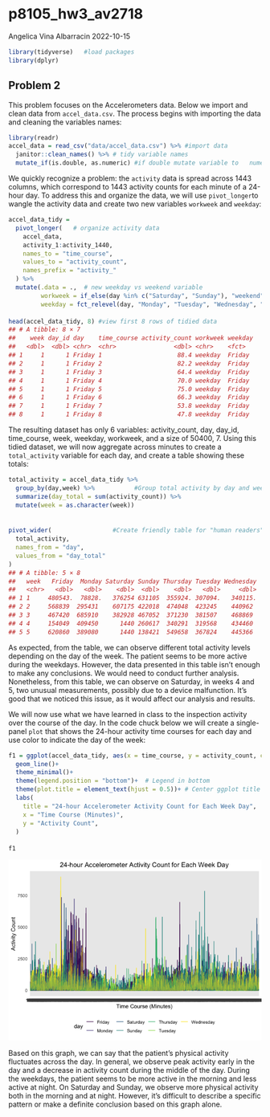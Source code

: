 p8105_hw3_av2718
================
Angelica Vina Albarracin
2022-10-15

``` r
library(tidyverse)   #load packages 
library(dplyr)
```

## Problem 2

This problem focuses on the Accelerometers data. Below we import and
clean data from `accel_data.csv`. The process begins with importing the
data and cleaning the variables names:

``` r
library(readr)
accel_data = read_csv("data/accel_data.csv") %>% #import data
  janitor::clean_names() %>% # tidy variable names
  mutate_if(is.double, as.numeric) #if double mutate variable to   numeric
```

We quickly recognize a problem: the `activity` data is spread across
1443 columns, which correspond to 1443 activity counts for each minute
of a 24-hour day. To address this and organize the data, we will use
`pivot_longer`to wangle the activity data and create two new variables
`workweek` and `weekday`:

``` r
accel_data_tidy =  
  pivot_longer(   # organize activity data 
    accel_data,
    activity_1:activity_1440,
    names_to = "time_course",
    values_to = "activity_count",
    names_prefix = "activity_"                  
  ) %>%
  mutate(.data = .,  # new weekday vs weekend variable
         workweek = if_else(day %in% c("Saturday", "Sunday"), "weekend", "weekday"),
         weekday = fct_relevel(day, "Monday", "Tuesday", "Wednesday", "Thursday", "Friday", "Saturday", "Sunday")) 

head(accel_data_tidy, 8) #view first 8 rows of tidied data
## # A tibble: 8 × 7
##    week day_id day    time_course activity_count workweek weekday
##   <dbl>  <dbl> <chr>  <chr>                <dbl> <chr>    <fct>  
## 1     1      1 Friday 1                     88.4 weekday  Friday 
## 2     1      1 Friday 2                     82.2 weekday  Friday 
## 3     1      1 Friday 3                     64.4 weekday  Friday 
## 4     1      1 Friday 4                     70.0 weekday  Friday 
## 5     1      1 Friday 5                     75.0 weekday  Friday 
## 6     1      1 Friday 6                     66.3 weekday  Friday 
## 7     1      1 Friday 7                     53.8 weekday  Friday 
## 8     1      1 Friday 8                     47.8 weekday  Friday
```

The resulting dataset has only 6 variables: activity_count, day, day_id,
time_course, week, weekday, workweek, and a size of 50400, 7. Using this
tidied dataset, we will now aggregate across minutes to create a
`total_activity` variable for each day, and create a table showing these
totals:

``` r
total_activity = accel_data_tidy %>%  
  group_by(day,week) %>%           #Group total activity by day and week 
  summarize(day_total = sum(activity_count)) %>% 
  mutate(week = as.character(week))


pivot_wider(                 #Create friendly table for "human readers"
  total_activity,
  names_from = "day",
  values_from = "day_total"
)
## # A tibble: 5 × 8
##   week   Friday  Monday Saturday Sunday Thursday Tuesday Wednesday
##   <chr>   <dbl>   <dbl>    <dbl>  <dbl>    <dbl>   <dbl>     <dbl>
## 1 1     480543.  78828.   376254 631105  355924. 307094.   340115.
## 2 2     568839  295431    607175 422018  474048  423245    440962 
## 3 3     467420  685910    382928 467052  371230  381507    468869 
## 4 4     154049  409450      1440 260617  340291  319568    434460 
## 5 5     620860  389080      1440 138421  549658  367824    445366
```

As expected, from the table, we can observe different total activity
levels depending on the day of the week. The patient seems to be more
active during the weekdays. However, the data presented in this table
isn’t enough to make any conclusions. We would need to conduct further
analysis. Nonetheless, from this table, we can observe on Saturday, in
weeks 4 and 5, two unusual measurements, possibly due to a device
malfunction. It’s good that we noticed this issue, as it would affect
our analysis and results.

We will now use what we have learned in class to the inspection activity
over the course of the day. In the code chuck below we will create a
single-panel `plot` that shows the 24-hour activity time courses for
each day and use color to indicate the day of the week:

``` r
f1 = ggplot(accel_data_tidy, aes(x = time_course, y = activity_count, color = day))+
  geom_line()+
  theme_minimal()+
  theme(legend.position = "bottom")+  # Legend in bottom
  theme(plot.title = element_text(hjust = 0.5))+ # Center ggplot title
  labs(
    title = "24-hour Accelerometer Activity Count for Each Week Day",
    x = "Time Course (Minutes)",
    y = "Activity Count",
  )

f1
```

![](p8105_hm3_av2718_files/figure-gfm/unnamed-chunk-4-1.png)<!-- -->

Based on this graph, we can say that the patient’s physical activity
fluctuates across the day. In general, we observe peak activity early in
the day and a decrease in activity count during the middle of the day.
During the weekdays, the patient seems to be more active in the morning
and less active at night. On Saturday and Sunday, we observe more
physical activity both in the morning and at night. However, it’s
difficult to describe a specific pattern or make a definite conclusion
based on this graph alone.
